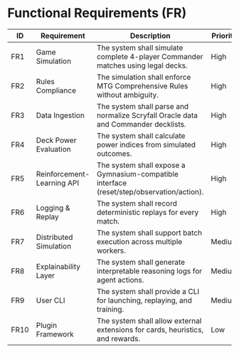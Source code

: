 # Functional Requirements (FR)

| ID | Requirement | Description | Priority |
|----|--------------|--------------|-----------|
| FR1 | Game Simulation | The system shall simulate complete 4-player Commander matches using legal decks. | High |
| FR2 | Rules Compliance | The simulation shall enforce MTG Comprehensive Rules without ambiguity. | High |
| FR3 | Data Ingestion | The system shall parse and normalize Scryfall Oracle data and Commander decklists. | High |
| FR4 | Deck Power Evaluation | The system shall calculate power indices from simulated outcomes. | High |
| FR5 | Reinforcement-Learning API | The system shall expose a Gymnasium-compatible interface (reset/step/observation/action). | High |
| FR6 | Logging & Replay | The system shall record deterministic replays for every match. | High |
| FR7 | Distributed Simulation | The system shall support batch execution across multiple workers. | Medium |
| FR8 | Explainability Layer | The system shall generate interpretable reasoning logs for agent actions. | Medium |
| FR9 | User CLI | The system shall provide a CLI for launching, replaying, and training. | Medium |
| FR10 | Plugin Framework | The system shall allow external extensions for cards, heuristics, and rewards. | Low |
